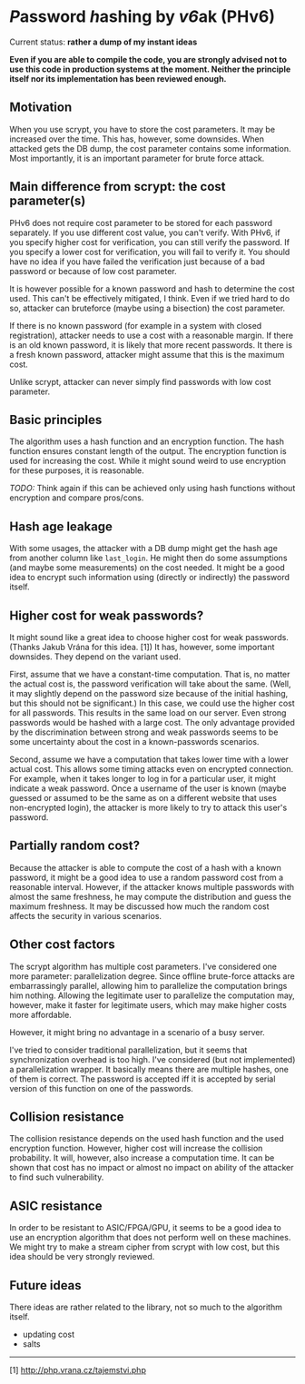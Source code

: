 # *P*assword *h*ashing by *v6*ak (PHv6)

Current status: **rather a dump of my instant ideas**

**Even if you are able to compile the code, you are strongly advised not to use this code in production systems at the moment. Neither the principle itself nor its implementation has been reviewed enough.**

## Motivation
When you use scrypt, you have to store the cost parameters. It may be increased over the time. This has, however, some downsides. When attacked gets the DB dump, the cost parameter contains some information. Most importantly, it is an important parameter for brute force attack.

## Main difference from scrypt: the cost parameter(s)
PHv6 does not require cost parameter to be stored for each password separately. If you use different cost value, you can't verify. With PHv6, if you specify higher cost for verification, you can still verify the password. If you specify a lower cost for verification, you will fail to verify it. You should have no idea if you have failed the verification just because of a bad password or because of low cost parameter.

It is however possible for a known password and hash to determine the cost used. This can't be effectively mitigated, I think. Even if we tried hard to do so, attacker can bruteforce (maybe using a bisection) the cost parameter.

If there is no known password (for example in a system with closed registration), attacker needs to use a cost with a reasonable margin. If there is an old known password, it is likely that more recent passwords. It there is a fresh known password, attacker might assume that this is the maximum cost.

Unlike scrypt, attacker can never simply find passwords with low cost parameter.

## Basic principles
The algorithm uses a hash function and an encryption function. The hash function ensures constant length of the output. The encryption function is used for increasing the cost. While it might sound weird to use encryption for these purposes, it is reasonable.

*TODO:* Think again if this can be achieved only using hash functions without encryption and compare pros/cons.

## Hash age leakage

With some usages, the attacker with a DB dump might get the hash age from another column like `last_login`. He might then do some assumptions (and maybe some measurements) on the cost needed. It might be a good idea to encrypt such information using (directly or indirectly) the password itself.

## Higher cost for weak passwords?

It might sound like a great idea to choose higher cost for weak passwords. (Thanks Jakub Vrána for this idea. [1]) It has, however, some important downsides. They depend on the variant used.

First, assume that we have a constant-time computation. That is, no matter the actual cost is, the password verification will take about the same. (Well, it may slightly depend on the password size because of the initial hashing, but this should not be significant.) In this case, we could use the higher cost for all passwords. This results in the same load on our server. Even strong passwords would be hashed with a large cost. The only advantage provided by the discrimination between strong and weak passwords seems to be some uncertainty about the cost in a known-passwords scenarios.

Second, assume we have a computation that takes lower time with a lower actual cost. This allows some timing attacks even on encrypted connection. For example, when it takes longer to log in for a particular user, it might indicate a weak password. Once a username of the user is known (maybe guessed or assumed to be the same as on a different website that uses non-encrypted login), the attacker is more likely to try to attack this user's password.

## Partially random cost?

Because the attacker is able to compute the cost of a hash with a known password, it might be a good idea to use a random password cost from a reasonable interval. However, if the attacker knows multiple passwords with almost the same freshness, he may compute the distribution and guess the maximum freshness. It may be discussed how much the random cost affects the security in various scenarios.

## Other cost factors
The scrypt algorithm has multiple cost parameters. I've considered one more parameter: parallelization degree. Since offline brute-force attacks are embarrassingly parallel, allowing him to parallelize the computation brings him nothing. Allowing the legitimate user to parallelize the computation may, however, make it faster for legitimate users, which may make higher costs more affordable.

However, it might bring no advantage in a scenario of a busy server.

I've tried to consider traditional parallelization, but it seems that synchronization overhead is too high. I've considered (but not implemented) a parallelization wrapper. It basically means there are multiple hashes, one of them is correct. The password is accepted iff it is accepted by serial version of this function on one of the passwords.

## Collision resistance
The collision resistance depends on the used hash function and the used encryption function. However, higher cost will increase the collision probability. It will, however, also increase a computation time. It can be shown that cost has no impact or almost no impact on ability of the attacker to find such vulnerability.

## ASIC resistance
In order to be resistant to ASIC/FPGA/GPU, it seems to be a good idea to use an encryption algorithm that does not perform well on these machines. We might try to make a stream cipher from scrypt with low cost, but this idea should be very strongly reviewed.

## Future ideas
There ideas are rather related to the library, not so much to the algorithm itself.
* updating cost
* salts

---

[1] http://php.vrana.cz/tajemstvi.php